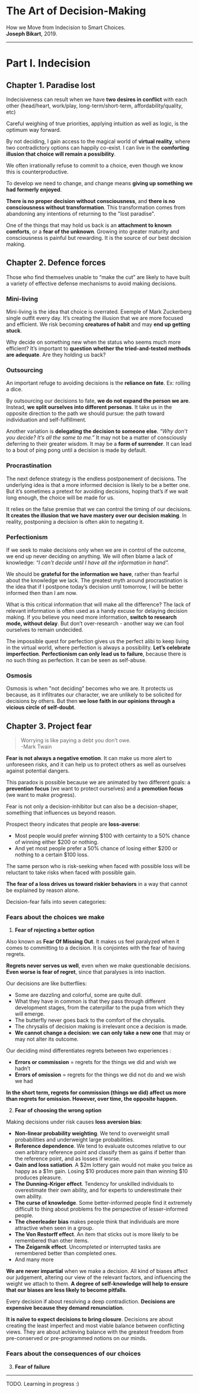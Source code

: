 # The Art of Decision-Making
How we Move from Indecision to Smart Choices.\
**Joseph Bikart**, 2019.

___

# Part I. Indecision

## Chapter 1. Paradise lost

Indecisiveness can result when we have **two desires in conflict** with each other (head/heart, work/play, long-term/short-term, affordability/quality, etc)

Careful weighing of true priorities, applying intuition as well as logic, is the optimum way forward.

By not deciding, I gain access to the magical world of **virtual reality**, where two contradictory options can happily co-exist. I can live in the **comforting illusion that choice will remain a possibility**.

We often irrationally refuse to commit to a choice, even though we know this is counterproductive.

To develop we need to change, and change means **giving up something we had formerly enjoyed**.

**There is no proper decision without consciousness**, and **there is no consciousness without transformation**. This transformation comes from abandoning any intentions of returning to the "lost paradise".

One of the things that may hold us back is an **attachment to known comforts**, or a **fear of the unknown**. Growing into greater maturity and consciousness is painful but rewarding. It is the source of our best decision making.


## Chapter 2. Defence forces

Those who find themselves unable to “make the cut” are likely to have built a variety of effective defense mechanisms to avoid making decisions.

### Mini-living

Mini-living is the idea that choice is overrated. Exemple of Mark Zuckerberg single outfit every day.
It’s creating the illusion that we are more focused and efficient.
We risk becoming **creatures of habit** and may **end up getting stuck**.

Why decide on something new when the status who seems much more efficient? It’s important to **question whether the tried-and-tested methods are adequate**. Are they holding us back?

### Outsourcing
An important refuge to avoiding decisions is the **reliance on fate**. Ex: rolling a dice.

By outsourcing our decisions to fate, **we do not expand the person we are**. Instead, **we split ourselves into different personas**. It take us in the opposite direction to the path we should pursue: the path toward individuation and self-fulfillment.

Another variation is **delegating the decision to someone else**.
_“Why don’t you decide? It’s all the same to me.”_
It may not be a matter of consciously deferring to their greater wisdom. It may be a **form of surrender**.
It can lead to a bout of ping pong until a decision is made by default.

### Procrastination
The next defence strategy is the endless postponement of decisions.
The underlying idea is that a more informed decision is likely to be a better one.
But it’s sometimes a pretext for avoiding decisions, hoping that’s if we wait long enough, the choice will be made for us.

It relies on the false premise that we can control the timing of our decisions.
**It creates the illusion that we have mastery over our decision making**. In reality, postponing a decision is often akin to negating it.

### Perfectionism
If we seek to make decisions only when we are in control of the outcome, we end up never deciding on anything.
We will often blame a lack of knowledge: _“I can’t decide until I have all the information in hand”._

We should be **grateful for the information we have**, rather than fearful about the knowledge we lack.
The greatest myth around procrastination is the idea that if I postpone today’s decision until tomorrow, I will be better informed then than I am now.

What is this critical information that will make all the difference?
The lack of relevant information is often used as a handy excuse for delaying decision making. If you believe you need more information, **switch to research mode, without delay**. But don’t over-research - another way we can fool ourselves to remain undecided.

The impossible quest for perfection gives us the perfect alibi to keep living in the virtual world, where perfection is always a possibility.
**Let’s celebrate imperfection**.
**Perfectionism can only lead us to failure**, because there is no such thing as perfection. It can be seen as self-abuse.

### Osmosis
Osmosis is when "not deciding" becomes who we are.
It protects us because, as it infiltrates our character, we are unlikely to be solicited for decisions by others.
But then **we lose faith in our opinions through a vicious circle of self-doubt**.

## Chapter 3. Project fear

> Worrying is like paying a debt you don’t owe.\
> -Mark Twain

**Fear is not always a negative emotion**. It can make us more alert to unforeseen risks, and it can help us to protect others as well as ourselves against potential dangers.

This paradox is possible because we are animated by two different goals: a **prevention focus** (we want to protect ourselves) and a **promotion focus** (we want to make progress).

Fear is not only a decision-inhibitor but can also be a decision-shaper, something that influences us beyond reason.

Prospect theory indicates that people are **loss-averse**:
- Most people would prefer winning $100 with certainty to a 50% chance of winning either $200 or nothing.
- And yet most people prefer a 50% chance of losing either $200 or nothing to a certain $100 loss.

The same person who is risk-seeking when faced with possible loss will be reluctant to take risks when faced with possible gain.

**The fear of a loss drives us toward riskier behaviors** in a way that cannot be explained by reason alone.

Decision-fear falls into seven categories:

### Fears about the choices we make

1. **Fear of rejecting a better option**

Also known as **Fear Of Missing Out**.
It makes us feel paralyzed when it comes to committing to a decision.
It is conjointes with the fear of having regrets.

**Regrets never serves us well**, even when we make questionable decisions. **Even worse is fear of regret**, since that paralyses is into inaction.

Our decisions are like butterflies:
- Some are dazzling and colorful, some are quite dull.
- What they have in common is that they pass through different development stages, from the caterpillar to the pupa from which they will emerge.
- The butterfly never goes back to the comfort of the chrysalis.
- The chrysalis of decision making is irrelevant once a decision is made.
- **We cannot change a decision: we can only take a new one** that may or may not alter its outcome.

Our deciding mind differentiates regrets between two experiences :
- **Errors or commission** = regrets for the things we did and wish we hadn’t
- **Errors of omission** = regrets for the things we did not do and we wish we had

**In the short term, regrets for commission (things we did) affect us more than regrets for omission. However, over time, the opposite happen.**

2. **Fear of choosing the wrong option**

Making decisions under risk causes **loss aversion bias**:
- **Non-linear probability weighting**. We tend to overweight small probabilities and underweight large probabilities.
- **Reference dependence**. We tend to evaluate outcomes relative to our own arbitrary reference point and classify them as gains if better than the reference point, and as losses if worse.
- **Gain and loss satiation**. A $2m lottery gain would not make you twice as happy as a $1m gain. Losing $10 produces more pain than winning $10 produces pleasure.
- **The Dunning-Kriger effect**. Tendency for unskilled individuals to overestimate their own ability, and for experts to underestimate their own ability.
- **The curse of knowledge**. Some better-informed people find it extremely difficult to thing about problems fro the perspective of lesser-informed people.
- **The cheerleader bias** makes people think that individuals are more attractive when seen in a group.
- **The Von Restorff effect**. An item that sticks out is more likely to be remembered than other items.
- **The Zeigarnik effect**. Uncompleted or interrupted tasks are remembered better than completed ones.
- And many more

**We are never impartial** when we make a decision.
All kind of biases affect our judgement, altering our view of the relevant factors, and influencing the weight we attach to them.
**A degree of self-knowledge will help to ensure that our biases are less likely to become pitfalls**.

Every decision if about resolving a deep contradiction. **Decisions are expensive because they demand renunciation**.

**It is naïve to expect decisions to bring closure**.
Decisions are about creating the least imperfect and most viable balance between conflicting views. They are about achieving balance with the greatest freedom from pre-conserved or pre-programmed notions on our minds.

### Fears about the consequences of our choices

3. **Fear of failure**



_____


TODO. Learning in progress :)
